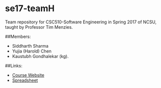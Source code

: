# se17-teamH
Team repository for CSC510-Software Engineering in Spring 2017 of NCSU, taught by Professor Tim Menzies.

##Members:
- Siddharth Sharma
- Yujia (Harold) Chen
- Kaustubh Gondhalekar (kg).

##Links:
- [Course Website](http://tiny.cc/se17)
- [Spreadsheet](http://tiny.cc/se17give)
